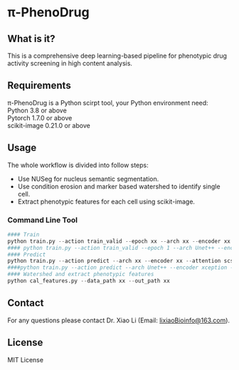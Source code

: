 # π-PhenoDrug
## What is it?
This is a comprehensive deep learning-based pipeline for phenotypic drug activity screening in high content analysis. <br>

## Requirements 
π-PhenoDrug is a Python scirpt tool, your Python environment need:<br>
Python 3.8 or above <br>
Pytorch 1.7.0 or above <br>
scikit-image 0.21.0 or above <br>


## Usage
The whole workflow is divided into follow steps: <br>
* Use NUSeg for nucleus semantic segmentation. <br>
* Use condition erosion and marker based watershed to identify single cell.<br>
* Extract phenotypic features for each cell using scikit-image. <br>

### Command Line Tool
```Python
#### Train
python train.py --action train_valid --epoch xx --arch xx --encoder xx --batch_size xx --dataset xx --data_path xx
#### python train.py --action train_valid --epoch 1 --arch Unet++ --encoder xception --attention scse --batch_size 2 --dataset BBBC039 --data_path /data01/lixiao/pre/BBBC039
#### Predict
python train.py --action predict --arch xx --encoder xx --attention scse --dataset xx --data_path xx --model_path xx
####python train.py --action predict --arch Unet++ --encoder xception --attention scse --dataset HCS --data_path /data01/lixiao/pre/hcs --model_path /data01/lixiao/pre/saved_model/Unet++_xception_16_BBBC039_100_scse.pth 
#### Watershed and extract phenotypic features
python cal_features.py --data_path xx --out_path xx
```

## Contact
For any questions please contact Dr. Xiao Li (Email: lixiaoBioinfo@163.com).

## License
MIT License
